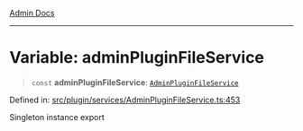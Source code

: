 [Admin Docs](/)

***

# Variable: adminPluginFileService

> `const` **adminPluginFileService**: [`AdminPluginFileService`](../classes/AdminPluginFileService.md)

Defined in: [src/plugin/services/AdminPluginFileService.ts:453](https://github.com/PalisadoesFoundation/talawa-admin/blob/main/src/plugin/services/AdminPluginFileService.ts#L453)

Singleton instance export

